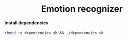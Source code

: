 <div align="center">

# Emotion recognizer
</div>

#### Install dependencies
```bash
chmod +x dependencies.sh && ./dependencies.sh
```
